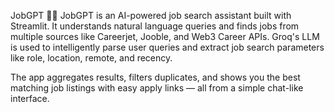 JobGPT 🧑‍💻
JobGPT is an AI-powered job search assistant built with Streamlit.
It understands natural language queries and finds jobs from multiple sources like Careerjet, Jooble, and Web3 Career APIs.
Groq's LLM is used to intelligently parse user queries and extract job search parameters like role, location, remote, and recency.

The app aggregates results, filters duplicates, and shows you the best matching job listings with easy apply links — all from a simple chat-like interface.

